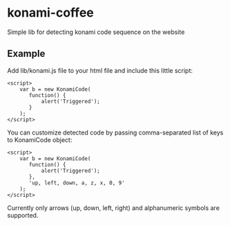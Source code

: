 konami-coffee
=============

Simple lib for detecting konami code sequence on the website

Example
-------

Add lib/konami.js file to your html file and include this little script:
    
    <script>
        var b = new KonamiCode(
           function() {
               alert('Triggered');
           }
        );
    </script>


You can customize detected code by passing comma-separated list of keys to KonamiCode object:

    <script>
        var b = new KonamiCode(
           function() {
               alert('Triggered');
           },
           'up, left, down, a, z, x, 0, 9'
        );
    </script>

Currently only arrows (up, down, left, right) and alphanumeric symbols are supported.

